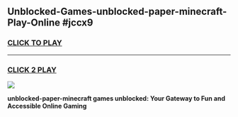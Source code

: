 
## Unblocked-Games-unblocked-paper-minecraft-Play-Online #jccx9
<h3>
<a href="https://news.freeplayer.one?title=unblocked-paper-minecraft&ref=3">CLICK TO PLAY</a></h3>
<hr>

<h3>
<a href="https://news.freeplayer.one?title=unblocked-paper-minecraft&ref=3">CLICK 2 PLAY</a>
  
</h3>

<a href="https://news.freeplayer.one?title=unblocked-paper-minecraft&ref=3"><img src="https://clearcache.store/games.png"></a>


**unblocked-paper-minecraft games unblocked: Your Gateway to Fun and Accessible Online Gaming**
